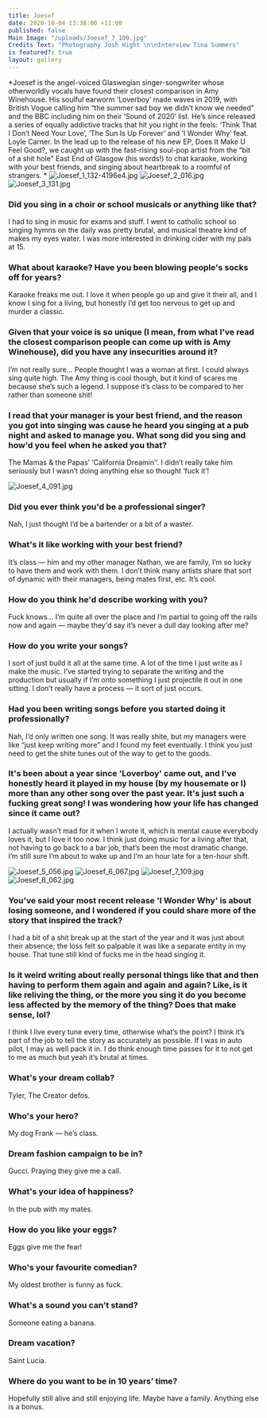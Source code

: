```yaml
---
title: Joesef
date: 2020-10-04 13:38:00 +11:00
published: false
Main Image: "/uploads/Joesef_7_109.jpg"
Credits Text: "Photography Josh Hight \n\nInterview Tina Summers"
is featured?: true
layout: gallery
---
```


*Joesef is the angel-voiced Glaswegian singer-songwriter whose otherworldly vocals have found their closest comparison in Amy Winehouse. His soulful earworm ‘Loverboy’ made waves in 2019, with British Vogue calling him “the summer sad boy we didn’t know we needed” and the BBC including him on their ‘Sound of 2020’ list. He’s since released a series of equally addictive tracks that hit you right in the feels: ‘Think That I Don’t Need Your Love’, ‘The Sun Is Up Forever’ and ‘I Wonder Why’ feat. Loyle Carner. In the lead up to the release of his new EP, Does It Make U Feel Good?, we caught up with the fast-rising soul-pop artist from the “bit of a shit hole" East End of Glasgow (his words!) to chat karaoke, working with your best friends, and singing about heartbreak to a roomful of strangers. 
*
![Joesef_1_132-4196e4.jpg](/uploads/Joesef_1_132-4196e4.jpg)
![Joesef_2_016.jpg](/uploads/Joesef_2_016.jpg)
![Joesef_3_131.jpg](/uploads/Joesef_3_131.jpg)

### Did you sing in a choir or school musicals or anything like that? 
I had to sing in music for exams and stuff. I went to catholic school so singing hymns on the daily was pretty brutal, and musical theatre kind of makes my eyes water. I was more interested in drinking cider with my pals at 15.

### What about karaoke? Have you been blowing people's socks off for years? 
Karaoke freaks me out. I love it when people go up and give it their all, and I know I sing for a living, but honestly I’d get too nervous to get up and murder a classic.

### Given that your voice is so unique (I mean, from what I've read the closest comparison people can come up with is Amy Winehouse), did you have any insecurities around it? 
I’m not really sure... People thought I was a woman at first. I could always sing quite high. The Amy thing is cool though, but it kind of scares me because she’s such a legend. I suppose it’s class to be compared to her rather than someone shit!

### I read that your manager is your best friend, and the reason you got into singing was cause he heard you singing at a pub night and asked to manage you. What song did you sing and how'd you feel when he asked you that? 
The Mamas & the Papas’ ‘California Dreamin’’. I didn’t really take him seriously but I wasn’t doing anything else so thought ‘fuck it’!

![Joesef_4_091.jpg](/uploads/Joesef_4_091.jpg)

### Did you ever think you'd be a professional singer?
Nah, I just thought I’d be a bartender or a bit of a waster. 

### What's it like working with your best friend? 
It’s class — him and my other manager Nathan, we are family, I’m so lucky to have them and work with them. I don’t think many artists share that sort of dynamic with their managers, being mates first, etc. It’s cool. 

### How do you think he'd describe working with you?
Fuck knows... I’m quite all over the place and I’m partial to going off the rails now and again — maybe they'd say it’s never a dull day looking after me?

### How do you write your songs? 
I sort of just build it all at the same time. A lot of the time I just write as I make the music. I’ve started trying to separate the writing and the production but usually if I’m onto something I just projectile it out in one sitting. I don’t really have a process — it sort of just occurs.

### Had you been writing songs before you started doing it professionally? 
Nah, I’d only written one song. It was really shite, but my managers were like “just keep writing more” and I found my feet eventually. I think you just need to get the shite tunes out of the way to get to the goods. 

### It's been about a year since 'Loverboy' came out, and I've honestly heard it played in my house (by my housemate or I) more than any other song over the past year. It's just such a fucking great song! I was wondering how your life has changed since it came out? 
I actually wasn’t mad for it when I wrote it, which is mental cause everybody loves it, but I love it too now. I think just doing music for a living after that, not having to go back to a bar job, that’s been the most dramatic change. I’m still sure I’m about to wake up and I’m an hour late for a ten-hour shift.

![Joesef_5_056.jpg](/uploads/Joesef_5_056.jpg)
![Joesef_6_067.jpg](/uploads/Joesef_6_067.jpg)
![Joesef_7_109.jpg](/uploads/Joesef_7_109.jpg)
![Joesef_8_062.jpg](/uploads/Joesef_8_062.jpg)

### You've said your most recent release 'I Wonder Why' is about losing someone, and I wondered if you could share more of the story that inspired the track? 
I had a bit of a shit break up at the start of the year and it was just about their absence; the loss felt so palpable it was like a separate entity in my house. That tune still kind of fucks me in the head singing it.

### Is it weird writing about really personal things like that and then having to perform them again and again and again? Like, is it like reliving the thing, or the more you sing it do you become less affected by the memory of the thing? Does that make sense, lol? 
I think I live every tune every time, otherwise what’s the point? I think it’s part of the job to tell the story as accurately as possible. If I was in auto pilot, I may as well pack it in. I do think enough time passes for it to not get to me as much but yeah it’s brutal at times.

### What's your dream collab? 
Tyler, The Creator defos.

### Who's your hero? 
My dog Frank — he’s class.

### Dream fashion campaign to be in? 
Gucci. Praying they give me a call. 

### What's your idea of happiness? 
In the pub with my mates.

### How do you like your eggs? 
Eggs give me the fear!

### Who's your favourite comedian? 
My oldest brother is funny as fuck.

### What's a sound you can't stand? 
Someone eating a banana.

### Dream vacation? 
Saint Lucia.

### Where do you want to be in 10 years’ time? 
Hopefully still alive and still enjoying life. Maybe have a family. Anything else is a bonus. 